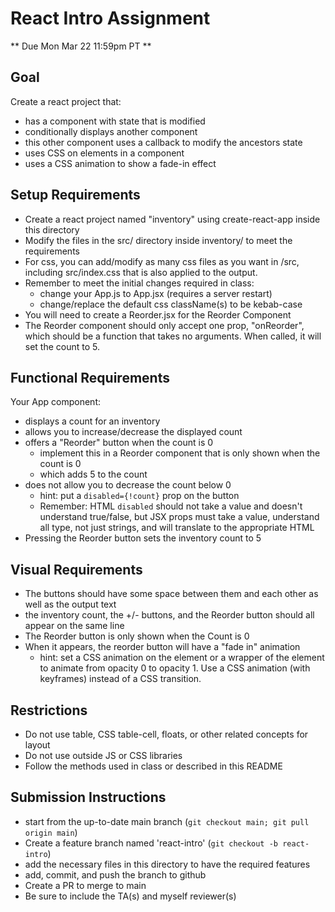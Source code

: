 # React Intro Assignment

** Due Mon Mar 22 11:59pm PT **

## Goal

Create a react project that:
- has a component with state that is modified
- conditionally displays another component
- this other component uses a callback to modify the ancestors state
- uses CSS on elements in a component
- uses a CSS animation to show a fade-in effect


## Setup Requirements

- Create a react project named "inventory" using create-react-app inside this directory
- Modify the files in the src/ directory inside inventory/ to meet the requirements
- For css, you can add/modify as many css files as you want in /src, including src/index.css that is also applied to the output.
- Remember to meet the initial changes required in class:
  - change your App.js to App.jsx (requires a server restart)
  - change/replace the default css className(s) to be kebab-case
- You will need to create a Reorder.jsx for the Reorder Component
- The Reorder component should only accept one prop, "onReorder", which should be a function that takes no arguments.  When called, it will set the count to 5.

## Functional Requirements

Your App component:
- displays a count for an inventory
- allows you to increase/decrease the displayed count
- offers a "Reorder" button when the count is 0
  - implement this in a Reorder component that is only shown when the count is 0
  - which adds 5 to the count
- does not allow you to decrease the count below 0
  - hint: put a `disabled={!count}` prop on the button 
  - Remember: HTML `disabled` should not take a value and doesn't understand true/false, but JSX props must take a value, understand all type, not just strings, and will translate to the appropriate HTML
- Pressing the Reorder button sets the inventory count to 5

## Visual Requirements
- The buttons should have some space between them and each other as well as the output text
- the inventory count, the +/- buttons, and the Reorder button should all appear on the same line
- The Reorder button is only shown when the Count is 0
- When it appears, the reorder button will have a "fade in" animation
  - hint: set a CSS animation on the element or a wrapper of the element to animate from opacity 0 to opacity 1.  Use a CSS animation (with keyframes) instead of a CSS transition.

## Restrictions

- Do not use table, CSS table-cell, floats, or other related concepts for layout
- Do not use outside JS or CSS libraries 
- Follow the methods used in class or described in this README

## Submission Instructions

* start from the up-to-date main branch (`git checkout main; git pull origin main`)
* Create a feature branch named 'react-intro' (`git checkout -b react-intro`)
* add the necessary files in this directory to have the required features
* add, commit, and push the branch to github
* Create a PR to merge to main
* Be sure to include the TA(s) and myself reviewer(s)


